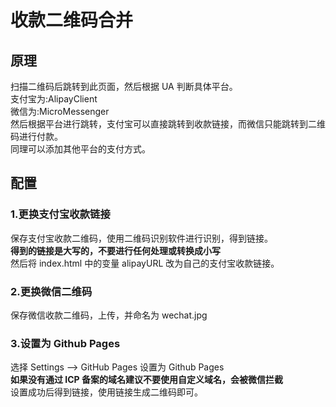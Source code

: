 # 收款二维码合并
## 原理
扫描二维码后跳转到此页面，然后根据 UA 判断具体平台。  
支付宝为:AlipayClient  
微信为:MicroMessenger  
然后根据平台进行跳转，支付宝可以直接跳转到收款链接，而微信只能跳转到二维码进行付款。  
同理可以添加其他平台的支付方式。  
## 配置
### 1.更换支付宝收款链接  
保存支付宝收款二维码，使用二维码识别软件进行识别，得到链接。  
**得到的链接是大写的，不要进行任何处理或转换成小写**  
然后将 index.html 中的变量 alipayURL 改为自己的支付宝收款链接。
### 2.更换微信二维码
保存微信收款二维码，上传，并命名为 wechat.jpg
### 3.设置为 Github Pages
选择 Settings --> GitHub Pages 设置为 Github Pages  
**如果没有通过 ICP 备案的域名建议不要使用自定义域名，会被微信拦截**  
设置成功后得到链接，使用链接生成二维码即可。
